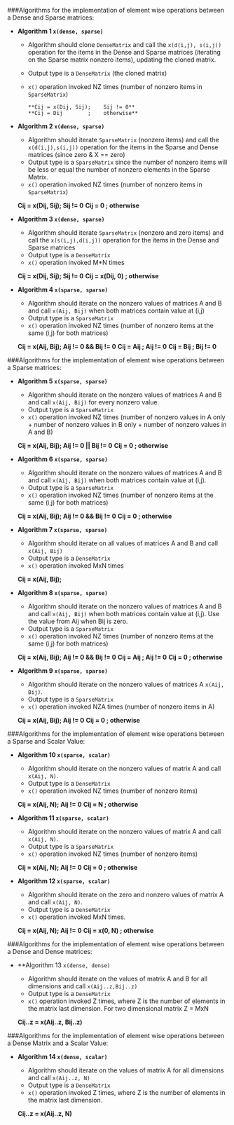###Algorithms for the implementation of element wise operations between a Dense and Sparse matrices:

- **Algorithm 1 `x(dense, sparse)`**
  * Algorithm should clone `DenseMatrix` and call the `x(d(i,j), s(i,j))` operation for the items in the Dense and Sparse matrices (iterating on the Sparse matrix nonzero items), updating the cloned matrix.
  * Output type is a `DenseMatrix` (the cloned matrix)
  * `x()` operation invoked NZ times (number of nonzero items in `SparseMatrix`)

    ````
    **Cij = x(Dij, Sij);    Sij != 0**
    **Cij = Dij        ;    otherwise**
    ````

- **Algorithm 2 `x(dense, sparse)`**
  * Algorithm should iterate `SparseMatrix` (nonzero items) and call the `x(d(i,j),s(i,j))` operation for the items in the Sparse and Dense matrices (since zero & X == zero)
  * Output type is a `SparseMatrix` since the number of nonzero items will be less or equal the number of nonzero elements in the Sparse Matrix.
  * `x()` operation invoked NZ times (number of nonzero items in `SparseMatrix`)

  **Cij = x(Dij, Sij);    Sij != 0**
  **Cij = 0          ;    otherwise**

- **Algorithm 3 `x(dense, sparse)`**
  * Algorithm should iterate `SparseMatrix` (nonzero and zero items) and call the `x(s(i,j),d(i,j))` operation for the items in the Dense and Sparse matrices
  * Output type is a `DenseMatrix`
  * `x()` operation invoked M*N times

  **Cij = x(Dij, Sij);    Sij != 0**
  **Cij = x(Dij, 0)  ;    otherwise**

- **Algorithm 4 `x(sparse, sparse)`**
  * Algorithm should iterate on the nonzero values of matrices A and B and call `x(Aij, Bij)` when both matrices contain value at (i,j)
  * Output type is a `SparseMatrix`
  * `x()` operation invoked NZ times (number of nonzero items at the same (i,j) for both matrices)

  **Cij = x(Aij, Bij);    Aij != 0 && Bij != 0**
  **Cij = Aij        ;    Aij != 0**
  **Cij = Bij        ;    Bij != 0**

###Algorithms for the implementation of element wise operations between a Sparse matrices:

- **Algorithm 5 `x(sparse, sparse)`**
  * Algorithm should iterate on the nonzero values of matrices A and B and call `x(Aij, Bij)` for every nonzero value.
  * Output type is a `SparseMatrix`
  * `x()` operation invoked NZ times (number of nonzero values in A only + number of nonzero values in B only + number of nonzero values in A and B)

  **Cij = x(Aij, Bij);    Aij != 0 || Bij != 0**
  **Cij = 0          ;    otherwise**

- **Algorithm 6 `x(sparse, sparse)`**
  * Algorithm should iterate on the nonzero values of matrices A and B and call `x(Aij, Bij)` when both matrices contain value at (i,j).
  * Output type is a `SparseMatrix`
  * `x()` operation invoked NZ times (number of nonzero items at the same (i,j) for both matrices)

  **Cij = x(Aij, Bij);    Aij != 0 && Bij != 0**
  **Cij = 0          ;    otherwise**

- **Algorithm 7 `x(sparse, sparse)`**
  * Algorithm should iterate on all values of matrices A and B and call `x(Aij, Bij)`
  * Output type is a `DenseMatrix`
  * `x()` operation invoked MxN times

  **Cij = x(Aij, Bij);**

- **Algorithm 8 `x(sparse, sparse)`**
  * Algorithm should iterate on the nonzero values of matrices A and B and call `x(Aij, Bij)` when both matrices contain value at (i,j). Use the value from Aij when Bij is zero.
  * Output type is a `SparseMatrix`
  * `x()` operation invoked NZ times (number of nonzero items at the same (i,j) for both matrices)

  **Cij = x(Aij, Bij);    Aij != 0 && Bij != 0**
  **Cij = Aij        ;    Aij != 0**
  **Cij = 0          ;    otherwise**

- **Algorithm 9 `x(sparse, sparse)`**
  * Algorithm should iterate on the nonzero values of matrices A `x(Aij, Bij)`.
  * Output type is a `SparseMatrix`
  * `x()` operation invoked NZA times (number of nonzero items in A)

  **Cij = x(Aij, Bij);    Aij != 0**
  **Cij = 0          ;    otherwise**
  
###Algorithms for the implementation of element wise operations between a Sparse and Scalar Value:

- **Algorithm 10 `x(sparse, scalar)`**
  * Algorithm should iterate on the nonzero values of matrix A and call `x(Aij, N)`.
  * Output type is a `DenseMatrix`
  * `x()` operation invoked NZ times (number of nonzero items)

  **Cij = x(Aij, N);    Aij != 0**
  **Cij = N        ;    otherwise**

- **Algorithm 11 `x(sparse, scalar)`**
  * Algorithm should iterate on the nonzero values of matrix A and call `x(Aij, N)`.
  * Output type is a `SparseMatrix`
  * `x()` operation invoked NZ times (number of nonzero items)

  **Cij = x(Aij, N);    Aij != 0**
  **Cij = 0        ;    otherwise**

- **Algorithm 12 `x(sparse, scalar)`**
  * Algorithm should iterate on the zero and nonzero values of matrix A and call `x(Aij, N)`.
  * Output type is a `DenseMatrix`
  * `x()` operation invoked MxN times.

  **Cij = x(Aij, N);    Aij != 0**
  **Cij = x(0, N)  ;    otherwise**
  
###Algorithms for the implementation of element wise operations between a Dense and Dense matrices:

- **Algorithm 13 `x(dense, dense)`
  * Algorithm should iterate on the values of matrix A and B for all dimensions and call `x(Aij..z,Bij..z)`
  * Output type is a `DenseMatrix`
  * `x()` operation invoked Z times, where Z is the number of elements in the matrix last dimension. For two dimensional matrix Z = MxN

  **Cij..z = x(Aij..z, Bij..z)**
  
###Algorithms for the implementation of element wise operations between a Dense Matrix and a Scalar Value:

- **Algorithm 14 `x(dense, scalar)`**
  * Algorithm should iterate on the values of matrix A for all dimensions and call `x(Aij..z, N)`
  * Output type is a `DenseMatrix`
  * `x()` operation invoked Z times, where Z is the number of elements in the matrix last dimension. 

  **Cij..z = x(Aij..z, N)**

